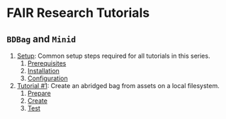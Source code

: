# FAIR Research Tutorials

## `BDBag` and `Minid`

1. [Setup](bag-minid/tutorial-setup.md): Common setup steps required for all tutorials in this series.
    1. [Prerequisites](bag-minid/tutorial-setup.md#prerequisites)
    2. [Installation](bag-minid/tutorial-setup.md#installation)
    3. [Configuration](bag-minid/tutorial-setup.md#configuration)
2. [Tutorial #1](bag-minid/tutorial-1.md):  Create an abridged bag from assets on a local filesystem.
    1. [Prepare](bag-minid/tutorial-1.md#stage_1)
    2. [Create](bag-minid/tutorial-1.md#stage_2)
    3. [Test](bag-minid/tutorial-1.md#stage_3)